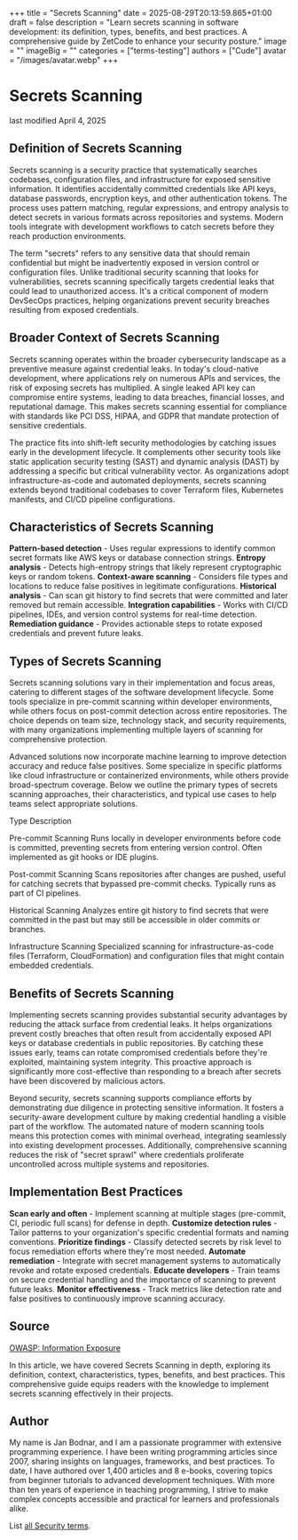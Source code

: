 +++
title = "Secrets Scanning"
date = 2025-08-29T20:13:59.865+01:00
draft = false
description = "Learn secrets scanning in software development: its definition, types, benefits, and best practices. A comprehensive guide by ZetCode to enhance your security posture."
image = ""
imageBig = ""
categories = ["terms-testing"]
authors = ["Cude"]
avatar = "/images/avatar.webp"
+++

# Secrets Scanning

last modified April 4, 2025

## Definition of Secrets Scanning

Secrets scanning is a security practice that systematically searches codebases, 
configuration files, and infrastructure for exposed sensitive information. It 
identifies accidentally committed credentials like API keys, database passwords, 
encryption keys, and other authentication tokens. The process uses pattern 
matching, regular expressions, and entropy analysis to detect secrets in 
various formats across repositories and systems. Modern tools integrate with 
development workflows to catch secrets before they reach production environments.

The term "secrets" refers to any sensitive data that should remain confidential 
but might be inadvertently exposed in version control or configuration files. 
Unlike traditional security scanning that looks for vulnerabilities, secrets 
scanning specifically targets credential leaks that could lead to unauthorized 
access. It's a critical component of modern DevSecOps practices, helping 
organizations prevent security breaches resulting from exposed credentials.

## Broader Context of Secrets Scanning

Secrets scanning operates within the broader cybersecurity landscape as a 
preventive measure against credential leaks. In today's cloud-native 
development, where applications rely on numerous APIs and services, the risk of 
exposing secrets has multiplied. A single leaked API key can compromise entire 
systems, leading to data breaches, financial losses, and reputational damage. 
This makes secrets scanning essential for compliance with standards like PCI DSS, 
HIPAA, and GDPR that mandate protection of sensitive credentials.

The practice fits into shift-left security methodologies by catching issues early 
in the development lifecycle. It complements other security tools like static 
application security testing (SAST) and dynamic analysis (DAST) by addressing a 
specific but critical vulnerability vector. As organizations adopt 
infrastructure-as-code and automated deployments, secrets scanning extends 
beyond traditional codebases to cover Terraform files, Kubernetes manifests, 
and CI/CD pipeline configurations.

## Characteristics of Secrets Scanning

**Pattern-based detection** - Uses regular expressions to 
identify common secret formats like AWS keys or database connection strings.
**Entropy analysis** - Detects high-entropy strings that likely 
represent cryptographic keys or random tokens.
**Context-aware scanning** - Considers file types and locations 
to reduce false positives in legitimate configurations.
**Historical analysis** - Can scan git history to find secrets 
that were committed and later removed but remain accessible.
**Integration capabilities** - Works with CI/CD pipelines, IDEs, 
and version control systems for real-time detection.
**Remediation guidance** - Provides actionable steps to rotate 
exposed credentials and prevent future leaks.

## Types of Secrets Scanning

Secrets scanning solutions vary in their implementation and focus areas, 
catering to different stages of the software development lifecycle. Some tools 
specialize in pre-commit scanning within developer environments, while others 
focus on post-commit detection across entire repositories. The choice depends on 
team size, technology stack, and security requirements, with many organizations 
implementing multiple layers of scanning for comprehensive protection.

Advanced solutions now incorporate machine learning to improve detection 
accuracy and reduce false positives. Some specialize in specific platforms like 
cloud infrastructure or containerized environments, while others provide 
broad-spectrum coverage. Below we outline the primary types of secrets scanning 
approaches, their characteristics, and typical use cases to help teams select 
appropriate solutions.

Type
Description

Pre-commit Scanning
Runs locally in developer environments before code is committed, preventing 
secrets from entering version control. Often implemented as git hooks or IDE 
plugins.

Post-commit Scanning
Scans repositories after changes are pushed, useful for catching secrets 
that bypassed pre-commit checks. Typically runs as part of CI pipelines.

Historical Scanning
Analyzes entire git history to find secrets that were committed in the past 
but may still be accessible in older commits or branches.

Infrastructure Scanning
Specialized scanning for infrastructure-as-code files (Terraform, 
CloudFormation) and configuration files that might contain embedded credentials.

## Benefits of Secrets Scanning

Implementing secrets scanning provides substantial security advantages by 
reducing the attack surface from credential leaks. It helps organizations 
prevent costly breaches that often result from accidentally exposed API keys or 
database credentials in public repositories. By catching these issues early, 
teams can rotate compromised credentials before they're exploited, maintaining 
system integrity. This proactive approach is significantly more cost-effective 
than responding to a breach after secrets have been discovered by malicious 
actors.

Beyond security, secrets scanning supports compliance efforts by demonstrating 
due diligence in protecting sensitive information. It fosters a security-aware 
development culture by making credential handling a visible part of the workflow. 
The automated nature of modern scanning tools means this protection comes with 
minimal overhead, integrating seamlessly into existing development processes. 
Additionally, comprehensive scanning reduces the risk of "secret sprawl" where 
credentials proliferate uncontrolled across multiple systems and repositories.

## Implementation Best Practices

**Scan early and often** - Implement scanning at multiple 
stages (pre-commit, CI, periodic full scans) for defense in depth.
**Customize detection rules** - Tailor patterns to your 
organization's specific credential formats and naming conventions.
**Prioritize findings** - Classify detected secrets by risk 
level to focus remediation efforts where they're most needed.
**Automate remediation** - Integrate with secret management 
systems to automatically revoke and rotate exposed credentials.
**Educate developers** - Train teams on secure credential 
handling and the importance of scanning to prevent future leaks.
**Monitor effectiveness** - Track metrics like detection rate 
and false positives to continuously improve scanning accuracy.

## Source

[OWASP: Information Exposure](https://owasp.org/www-community/vulnerabilities/Information_exposure_through_embedded_sensitive_information)

In this article, we have covered Secrets Scanning in depth, exploring its 
definition, context, characteristics, types, benefits, and best practices. This 
comprehensive guide equips readers with the knowledge to implement secrets 
scanning effectively in their projects.

## Author

My name is Jan Bodnar, and I am a passionate programmer with extensive 
programming experience. I have been writing programming articles since 2007, 
sharing insights on languages, frameworks, and best practices. To date, I have 
authored over 1,400 articles and 8 e-books, covering topics from beginner 
tutorials to advanced development techniques. With more than ten years of 
experience in teaching programming, I strive to make complex concepts accessible 
and practical for learners and professionals alike.

List [all Security terms](/all/#terms-security).